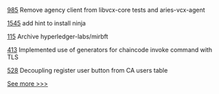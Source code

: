 
[985](https://github.com/hyperledger/aries-vcx/pull/985) Remove agency client from libvcx-core tests and aries-vcx-agent

[1545](https://github.com/hyperledger/solang/pull/1545) add hint to install ninja

[115](https://github.com/hyperledger-labs/mirbft/pull/115) Archive hyperledger-labs/mirbft

[413](https://github.com/hyperledger-labs/fablo/pull/413) Implemented use of generators for chaincode invoke command with TLS

[528](https://github.com/hyperledger-labs/fabric-operations-console/pull/528) Decoupling register user button from CA users table 


[See more >>>](https://start-here.hyperledger.org/pull-requests)
